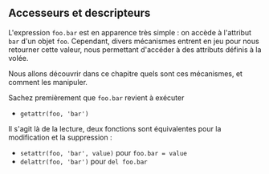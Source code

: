 ## Accesseurs et descripteurs

L'expression `foo.bar` est en apparence très simple : on accède à l'attribut `bar` d'un objet `foo`.
Cependant, divers mécanismes entrent en jeu pour nous retourner cette valeur, nous permettant d'accéder à des attributs définis à la volée.

Nous allons découvrir dans ce chapitre quels sont ces mécanismes, et comment les manipuler.

Sachez premièrement que `foo.bar` revient à exécuter

* `getattr(foo, 'bar')`

Il s'agit là de la lecture, deux fonctions sont équivalentes pour la modification et la suppression :

* `setattr(foo, 'bar', value)` pour `foo.bar = value`
* `delattr(foo, 'bar')` pour `del foo.bar`
